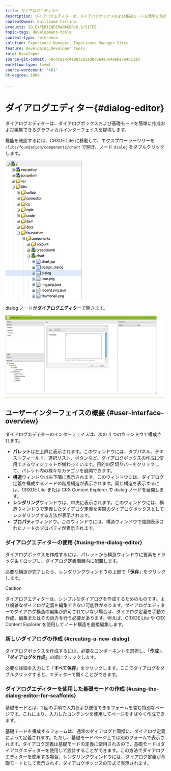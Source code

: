 ```yaml
---
title: ダイアログエディター
description: ダイアログエディターは、ダイアログボックスおよび基礎モードを簡単に作成および編集できるグラフィカルインターフェイスを提供します。
contentOwner: Guillaume Carlino
products: SG_EXPERIENCEMANAGER/6.5/SITES
topic-tags: development-tools
content-type: reference
solution: Experience Manager, Experience Manager Sites
feature: Developing,Developer Tools
role: Developer
source-git-commit: 48cdca14c4e993281ed8c0a4a364aebe7a4611ad
workflow-type: tm+mt
source-wordcount: '461'
ht-degree: 100%

---
```


# ダイアログエディター{#dialog-editor}

ダイアログエディターは、ダイアログボックスおよび基礎モードを簡単に作成および編集できるグラフィカルインターフェイスを提供します。

機能を確認するには、CRXDE Lite に移動して、エクスプローラーツリーを `/libs/foundation/components/chart` で開き、ノード `dialog` をダブルクリックします。

![chlimage_1-247](assets/chlimage_1-247.png)

dialog ノードが&#x200B;**ダイアログエディター**&#x200B;で開きます。

![screen_shot_2012-02-01at25033pm](assets/screen_shot_2012-02-01at25033pm.png)

## ユーザーインターフェイスの概要 {#user-interface-overview}

ダイアログエディターのインターフェイスは、次の 4 つのウィンドウで構成されます。

* **パレット**&#x200B;は左上隅に表示されます。このウィンドウには、タブパネル、テキストフィールド、選択リスト、ボタンなど、ダイアログボックスの作成に使用できるウィジェットが備わっています。目的の区切りバーをクリックして、パレット内の様々なカテゴリを展開できます。
* **構造**&#x200B;ウィンドウは左下隅に表示されます。このウィンドウには、ダイアログ定義を構成するノードの階層構造が表示されます。同じ構造を表示するには、CRXDE Lite または CRX Content Explorer で dialog ノードを展開します。
* **レンダリング**&#x200B;ウィンドウは、中央に表示されます。このウィンドウには、構造ウィンドウで定義したダイアログ定義を実際のダイアログボックスとしてレンダリングする方法が表示されます。
* **プロパティ**&#x200B;ウィンドウ。このウィンドウには、構造ウィンドウで強調表示されたノードのプロパティが表示されます。

### ダイアログエディターの使用 {#using-the-dialog-editor}

ダイアログボックスを作成するには、パレットから構造ウィンドウに要素をドラッグ＆ドロップし、ダイアログ定義階層内に配置します。

必要な構造が完了したら、レンダリングウィンドウの上部で「**保存**」をクリックします。

>[!CAUTION]
>
>ダイアログエディターは、シンプルなダイアログを作成するためのものです。より複雑なダイアログ定義を編集できない可能性があります。ダイアログエディターでダイアログ構造の編集が許可されていない場合は、ダイアログ定義を手動で作成、編集またはその両方を行う必要があります。例えば、CRXDE Lite や CRX Content Explorer を使用してノード構造を直接編集します。

### 新しいダイアログの作成 {#creating-a-new-dialog}

ダイアログボックスを作成するには、必要なコンポーネントを選択し、「**作成**」、「**ダイアログを作成**」の順にクリックします。

必要な詳細を入力して「**すべて保存**」をクリックします。ここでダイアログをダブルクリックすると、エディターで開くことができます。

### ダイアログエディターを使用した基礎モードの作成 {#using-the-dialog-editor-for-scaffolds}

基礎モードとは、1 回の手順で入力および送信できるフォームを含む特別なページです。これにより、入力したコンテンツを使用してページをすばやく作成できます。

基礎モードを構成するフォームは、通常のダイアログと同様に、ダイアログ定義によって定義されます。ただし、基礎モードページ上では別のフォームで表示されます。ダイアログ定義は基礎モードの定義に使用されるので、基礎モードはダイアログエディターを使用して設計することができます。この方法でダイアログエディターを使用する場合、レンダリングウィンドウには、ダイアログ定義が基礎モードとして表示されず、ダイアログボックスの形式で表示されます。

